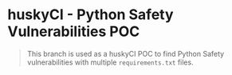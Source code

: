 # huskyCI - Python Safety Vulnerabilities POC

> This branch is used as a huskyCI POC to find Python Safety vulnerabilities with multiple `requirements.txt` files.

